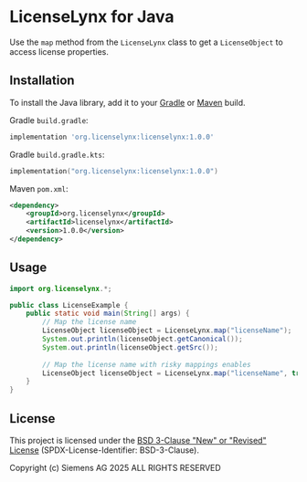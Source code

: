 # LicenseLynx for Java

Use the `map` method from the `LicenseLynx` class to get a `LicenseObject` to access license properties.

## Installation

To install the Java library, add it to your [Gradle](https://gradle.org/) or [Maven](https://maven.apache.org/) build.

Gradle `build.gradle`:

```groovy
implementation 'org.licenselynx:licenselynx:1.0.0'
```

Gradle `build.gradle.kts`:

```kotlin
implementation("org.licenselynx:licenselynx:1.0.0")
```

Maven `pom.xml`:

```xml
<dependency>
    <groupId>org.licenselynx</groupId>
    <artifactId>licenselynx</artifactId>
    <version>1.0.0</version>
</dependency>
```

## Usage

```java
import org.licenselynx.*;

public class LicenseExample {
    public static void main(String[] args) {
        // Map the license name
        LicenseObject licenseObject = LicenseLynx.map("licenseName");
        System.out.println(licenseObject.getCanonical());
        System.out.println(licenseObject.getSrc());
        
        // Map the license name with risky mappings enables
        LicenseObject licenseObject = LicenseLynx.map("licenseName", true);
    }
}
```

## License

This project is licensed under the [BSD 3-Clause "New" or "Revised" License](../LICENSE) (SPDX-License-Identifier: BSD-3-Clause).

Copyright (c) Siemens AG 2025 ALL RIGHTS RESERVED
